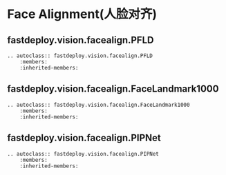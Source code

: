 # Face Alignment(人脸对齐)

## fastdeploy.vision.facealign.PFLD

```{eval-rst}
.. autoclass:: fastdeploy.vision.facealign.PFLD
    :members:
    :inherited-members:
```

## fastdeploy.vision.facealign.FaceLandmark1000

```{eval-rst}
.. autoclass:: fastdeploy.vision.facealign.FaceLandmark1000
    :members:
    :inherited-members:
```

## fastdeploy.vision.facealign.PIPNet

```{eval-rst}
.. autoclass:: fastdeploy.vision.facealign.PIPNet
    :members:
    :inherited-members:
```
